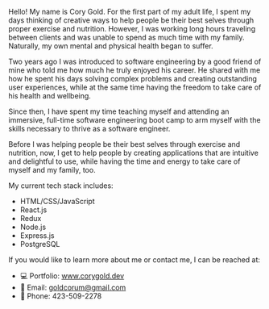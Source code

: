 Hello! My name is Cory Gold. For the first part of my adult life, I spent my days thinking of creative ways to help people be their best selves through proper exercise and nutrition. However, I was working long hours traveling between clients and was unable to spend as much time with my family. Naturally, my own mental and physical health began to suffer. 

Two years ago I was introduced to software engineering by a good friend of mine who told me how much he truly enjoyed his career. He shared with me how he spent his days solving complex problems and creating outstanding user experiences, while at the same time having the freedom to take care of his health and wellbeing. 

Since then, I have spent my time teaching myself and attending an immersive, full-time software engineering boot camp to arm myself with the skills necessary to thrive as a software engineer.

Before I was helping people be their best selves through exercise and nutrition, now, I get to help people by creating applications that are intuitive and delightful to use, while having the time and energy to take care of myself and my family, too.

My current tech stack includes:
- HTML/CSS/JavaScript
- React.js
- Redux
- Node.js
- Express.js
- PostgreSQL

If you would like to learn more about me or contact me, I can be reached at:
- 💻 Portfolio: www.corygold.dev
- 📩 Email: goldcorum@gmail.com
- 📲 Phone: 423-509-2278 

<!---
corumgold/corumgold is a ✨ special ✨ repository because its `README.md` (this file) appears on your GitHub profile.
You can click the Preview link to take a look at your changes.
--->
